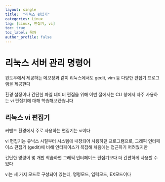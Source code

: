 ```yaml
---
layout: single
title:  "리눅스 편집기"
categories: Linux
tag: [Linux, 편집기, vi]
toc: true
toc_label: 목차
author_profile: false
---
```


# 리눅스 서버 관리 명령어

윈도우에서 제공하는 메모장과 같이 리눅스에서도 gedit, vim 등 다양한 편집기 프로그램을 제공한다

환경 설정이나 간단한 파일 데이터 편집을 위해 이번 절에서는 CLI 창에서 자주 사용하는 vi 편집기에 대해 학습해보겠습니다

## 리눅스 vi 편집기

커맨드 환경에서 주로 사용하는 편집기는 vi이다

vi 편집기는 유닉스 시절부터 시스템에 내장되어 사용하던 프로그램으로, 그래픽 인터페이스 편집기 (gedit)에 비해 인터페이스가 복잡해 처음에는 접근하기 어려웠지만

간단한 명령어 몇 개만 학습하면 그래픽 인터페이스 편집기보다 더 간편하게 사용할 수 있다

vi는 세 가지 모드로 구성되어 있는데, 명령모드, 입력모드, EX모드이다


